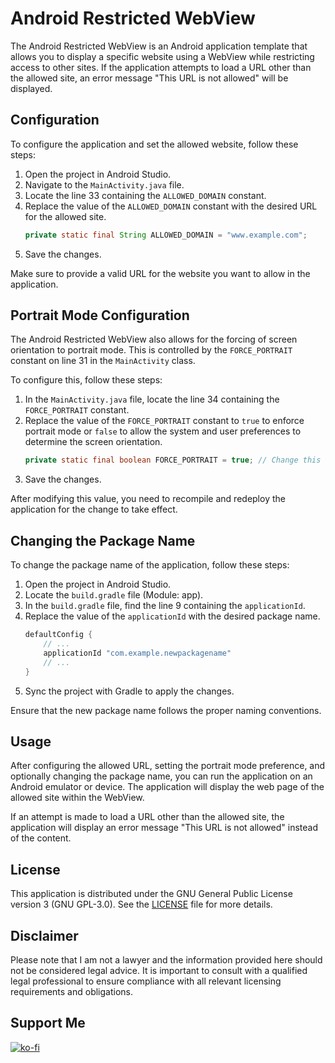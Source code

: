 # Android Restricted WebView

The Android Restricted WebView is an Android application template that allows you to display a specific website using a WebView while restricting access to other sites. If the application attempts to load a URL other than the allowed site, an error message "This URL is not allowed" will be displayed.

## Configuration

To configure the application and set the allowed website, follow these steps:

1. Open the project in Android Studio.
2. Navigate to the `MainActivity.java` file.
3. Locate the line 33 containing the `ALLOWED_DOMAIN` constant.
4. Replace the value of the `ALLOWED_DOMAIN` constant with the desired URL for the allowed site.
   ```java
   private static final String ALLOWED_DOMAIN = "www.example.com";
   ```
5. Save the changes.

Make sure to provide a valid URL for the website you want to allow in the application.

## Portrait Mode Configuration

The Android Restricted WebView also allows for the forcing of screen orientation to portrait mode. This is controlled by the `FORCE_PORTRAIT` constant on line 31 in the `MainActivity` class.

To configure this, follow these steps:

1. In the `MainActivity.java` file, locate the line 34 containing the `FORCE_PORTRAIT` constant.
2. Replace the value of the `FORCE_PORTRAIT` constant to `true` to enforce portrait mode or `false` to allow the system and user preferences to determine the screen orientation.
   ```java
   private static final boolean FORCE_PORTRAIT = true; // Change this value to true or false
   ```
3. Save the changes.

After modifying this value, you need to recompile and redeploy the application for the change to take effect.

## Changing the Package Name

To change the package name of the application, follow these steps:

1. Open the project in Android Studio.
2. Locate the `build.gradle` file (Module: app).
3. In the `build.gradle` file, find the line 9 containing the `applicationId`.
4. Replace the value of the `applicationId` with the desired package name.
   ```gradle
   defaultConfig {
       // ...
       applicationId "com.example.newpackagename"
       // ...
   }
   ```
5. Sync the project with Gradle to apply the changes.

Ensure that the new package name follows the proper naming conventions.

## Usage

After configuring the allowed URL, setting the portrait mode preference, and optionally changing the package name, you can run the application on an Android emulator or device. The application will display the web page of the allowed site within the WebView.

If an attempt is made to load a URL other than the allowed site, the application will display an error message "This URL is not allowed" instead of the content.


## License

This application is distributed under the GNU General Public License version 3 (GNU GPL-3.0). See the [LICENSE](LICENSE) file for more details.

## Disclaimer

Please note that I am not a lawyer and the information provided here should not be considered legal advice. It is important to consult with a qualified legal professional to ensure compliance with all relevant licensing requirements and obligations.

## Support Me
[![ko-fi](https://ko-fi.com/img/githubbutton_sm.svg)](https://ko-fi.com/J3J6N3QW7)
